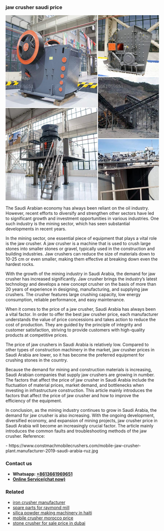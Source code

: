 <h3>jaw crusher saudi price</h3><img src='1708497972.jpg' alt=''><p>The Saudi Arabian economy has always been reliant on the oil industry. However, recent efforts to diversify and strengthen other sectors have led to significant growth and investment opportunities in various industries. One such industry is the mining sector, which has seen substantial developments in recent years.</p><p>In the mining sector, one essential piece of equipment that plays a vital role is the jaw crusher. A jaw crusher is a machine that is used to crush large stones into smaller stones or gravel, typically used in the construction and building industries. Jaw crushers can reduce the size of materials down to 10-25 cm or even smaller, making them effective at breaking down even the hardest rocks.</p><p>With the growth of the mining industry in Saudi Arabia, the demand for jaw crusher has increased significantly. Jaw crusher brings the industry’s latest technology and develops a new concept crusher on the basis of more than 20 years of experience in designing, manufacturing, and supplying jaw crushers. The crusher features large crushing capacity, low energy consumption, reliable performance, and easy maintenance.</p><p>When it comes to the price of a jaw crusher, Saudi Arabia has always been a vital factor. In order to offer the best jaw crusher price, each manufacturer understands the value of price concessions and takes action to reduce the cost of production. They are guided by the principle of integrity and customer satisfaction, striving to provide customers with high-quality products at competitive prices.</p><p>The price of jaw crushers in Saudi Arabia is relatively low. Compared to other types of construction machinery in the market, jaw crusher prices in Saudi Arabia are lower, so it has become the preferred equipment for crushing stones in the country.</p><p>Because the demand for mining and construction materials is increasing, Saudi Arabian companies that supply jaw crushers are growing in number. The factors that affect the price of jaw crusher in Saudi Arabia include the fluctuation of material prices, market demand, and bottlenecks when investing in infrastructure construction. This article mainly introduces the factors that affect the price of jaw crusher and how to improve the efficiency of the equipment.</p><p>In conclusion, as the mining industry continues to grow in Saudi Arabia, the demand for jaw crusher is also increasing. With the ongoing development, diversified economy, and expansion of mining projects, jaw crusher price in Saudi Arabia will become an increasingly crucial factor. The article mainly introduces the common faults and troubleshooting methods of the jaw crusher.                                                   Reference:</p><p>- https://www.constmachmobilecrushers.com/mobile-jaw-crusher-plant.manufacturer-2019-saudi-arabia-ruz.jpg</p><h3>Contact us</h3><ul><li><strong>Whatsapp:&nbsp;<a href="https://wa.me/8613661969651">+8613661969651</a></strong></li><li><a href="https://swt.shibang-china.com/?git&amp;zhl&amp;jaw crusher saudi price"><strong>Online Service(chat now)</strong></a></li></ul><h3>Related</h3><ul><li><a href='iron crusher manufacturer.md'>iron crusher manufacturer</a></li><li><a href='spare parts for raymond mill.md'>spare parts for raymond mill</a></li><li><a href='silica powder making machinery in haiti.md'>silica powder making machinery in haiti</a></li><li><a href='mobile crusher morocco price.md'>mobile crusher morocco price</a></li><li><a href='stone crusher for sale price in dubai.md'>stone crusher for sale price in dubai</a></li></ul>